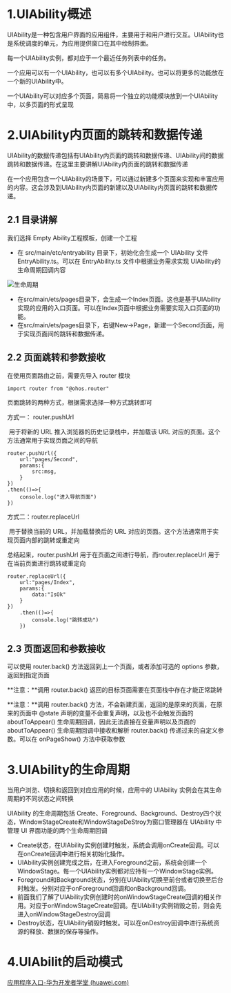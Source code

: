

# 1.UIAbility概述

UIAbility是一种包含用户界面的应用组件，主要用于和用户进行交互。UIAbility也是系统调度的单元，为应用提供窗口在其中绘制界面。

每一个UIAbility实例，都对应于一个最近任务列表中的任务。

一个应用可以有一个UIAbility，也可以有多个UIAbility。也可以将更多的功能放在一个新的UIAbility中。

一个UIAbility可以对应多个页面，简易将一个独立的功能模块放到一个UIAbility中，以多页面的形式呈现



# 2.UIAbility内页面的跳转和数据传递

UIAbility的数据传递包括有UIAbility内页面的跳转和数据传递、UIAbility间的数据跳转和数据传递。在这里主要讲解UIAbility内页面的跳转和数据传递

在一个应用包含一个UIAbility的场景下，可以通过新建多个页面来实现和丰富应用的内容。这会涉及到UIAbility内页面的新建以及UIAbility内页面的跳转和数据传递。



## 2.1 目录讲解

我们选择 Empty Ability工程模板，创建一个工程

- 在 src/main/etc/entryability 目录下，初始化会生成一个 UIAbility 文件 EntryAbility.ts。可以在 EntryAbility.ts 文件中根据业务需求实现 UIAbility的生命周期回调内容

![生命周期](D:\ArkTs\notes\笔记\mdimg\生命周期.png)

- 在src/main/ets/pages目录下，会生成一个Index页面。这也是基于UIAbility实现的应用的入口页面。可以在Index页面中根据业务需要实现入口页面的功能。
- 在src/main/ets/pages目录下，右键New->Page，新建一个Second页面，用于实现页面间的跳转和数据传递。



## 2.2 页面跳转和参数接收



在使用页面路由之前，需要先导入 router 模块

```Arkts
import router from "@ohos.router"
```

页面跳转的两种方式，根据需求选择一种方式跳转即可

方式一： router.pushUrl

​		用于将新的 URL 推入浏览器的历史记录栈中，并加载该 URL 对应的页面。这个方法通常用于实现页面之间的导航

```
router.pushUrl({
    url:"pages/Second",
    params:{
    	src:msg,
	}
})
.then(()=>{
	console.log("进入导航页面")
})
```

方式二：router.replaceUrl 

​		用于替换当前的 URL，并加载替换后的 URL 对应的页面。这个方法通常用于实现页面内部的跳转或重定向

总结起来，router.pushUrl 用于在页面之间进行导航，而router.replaceUrl 用于在当前页面进行跳转或重定向

```
router.replaceUrl({
    url:"pages/Index",
    params:{
    	data:"IsOk"
    }
})
    .then(()=>{
        console.log("跳转成功")
    })
```

## 2.3 页面返回和参数接收

可以使用 router.back() 方法返回到上一个页面，或者添加可选的 options 参数，返回到指定页面

**注意：**调用 router.back() 返回的目标页面需要在页面栈中存在才能正常跳转

**注意：**调用 router.back() 方法，不会新建页面，返回的是原来的页面，在原来的页面中 @state 声明的变量不会重复声明，以及也不会触发页面的 aboutToAppear() 生命周期回调，因此无法直接在变量声明以及页面的 aboutToAppear() 生命周期回调中接收和解析 router.back() 传递过来的自定义参数。可以在 onPageShow() 方法中获取参数

# 3.UIAbility的生命周期

当用户浏览、切换和返回到对应应用的时候，应用中的 UIAbility 实例会在其生命周期的不同状态之间转换

UIAbility 的生命周期包括 Create、Foreground、Background、Destroy四个状态，WindowStageCreate和WindowStageDeStroy为窗口管理器在 UIAbility 中管理 UI 界面功能的两个生命周期回调

- Create状态，在UIAbility实例创建时触发，系统会调用onCreate回调。可以在onCreate回调中进行相关初始化操作。
- UIAbility实例创建完成之后，在进入Foreground之前，系统会创建一个WindowStage。每一个UIAbility实例都对应持有一个WindowStage实例。
- Foreground和Background状态，分别在UIAbility切换至前台或者切换至后台时触发。分别对应于onForeground回调和onBackground回调。
- 前面我们了解了UIAbility实例创建时的onWindowStageCreate回调的相关作用。对应于onWindowStageCreate回调。在UIAbility实例销毁之前，则会先进入onWindowStageDestroy回调
- Destroy状态，在UIAbility销毁时触发。可以在onDestroy回调中进行系统资源的释放、数据的保存等操作。

# 4.UIAbilit的启动模式

[应用程序入口-华为开发者学堂 (huawei.com)](https://developer.huawei.com/consumer/cn/training/course/slightMooc/C101682410084699146)





